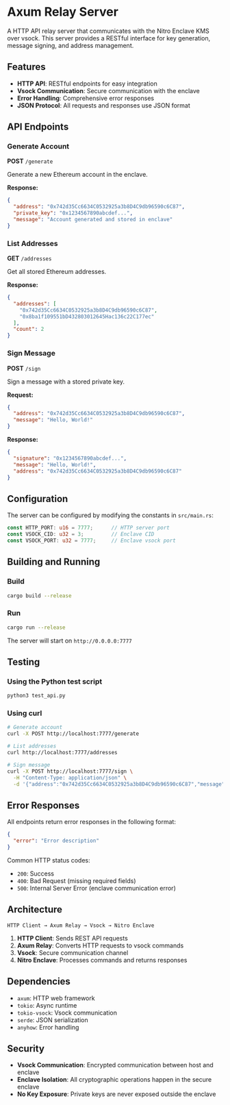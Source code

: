 # Axum Relay Server

A HTTP API relay server that communicates with the Nitro Enclave KMS over vsock. This server provides a RESTful interface for key generation, message signing, and address management.

## Features

- **HTTP API**: RESTful endpoints for easy integration
- **Vsock Communication**: Secure communication with the enclave
- **Error Handling**: Comprehensive error responses
- **JSON Protocol**: All requests and responses use JSON format

## API Endpoints

### Generate Account
**POST** `/generate`

Generate a new Ethereum account in the enclave.

**Response:**
```json
{
  "address": "0x742d35Cc6634C0532925a3b8D4C9db96590c6C87",
  "private_key": "0x1234567890abcdef...",
  "message": "Account generated and stored in enclave"
}
```

### List Addresses
**GET** `/addresses`

Get all stored Ethereum addresses.

**Response:**
```json
{
  "addresses": [
    "0x742d35Cc6634C0532925a3b8D4C9db96590c6C87",
    "0x8ba1f109551bD432803012645Hac136c22C177ec"
  ],
  "count": 2
}
```

### Sign Message
**POST** `/sign`

Sign a message with a stored private key.

**Request:**
```json
{
  "address": "0x742d35Cc6634C0532925a3b8D4C9db96590c6C87",
  "message": "Hello, World!"
}
```

**Response:**
```json
{
  "signature": "0x1234567890abcdef...",
  "message": "Hello, World!",
  "address": "0x742d35Cc6634C0532925a3b8D4C9db96590c6C87"
}
```

## Configuration

The server can be configured by modifying the constants in `src/main.rs`:

```rust
const HTTP_PORT: u16 = 7777;      // HTTP server port
const VSOCK_CID: u32 = 3;         // Enclave CID
const VSOCK_PORT: u32 = 7777;     // Enclave vsock port
```

## Building and Running

### Build
```bash
cargo build --release
```

### Run
```bash
cargo run --release
```

The server will start on `http://0.0.0.0:7777`

## Testing

### Using the Python test script
```bash
python3 test_api.py
```

### Using curl
```bash
# Generate account
curl -X POST http://localhost:7777/generate

# List addresses
curl http://localhost:7777/addresses

# Sign message
curl -X POST http://localhost:7777/sign \
  -H "Content-Type: application/json" \
  -d '{"address":"0x742d35Cc6634C0532925a3b8D4C9db96590c6C87","message":"Hello"}'
```

## Error Responses

All endpoints return error responses in the following format:

```json
{
  "error": "Error description"
}
```

Common HTTP status codes:
- `200`: Success
- `400`: Bad Request (missing required fields)
- `500`: Internal Server Error (enclave communication error)

## Architecture

```
HTTP Client → Axum Relay → Vsock → Nitro Enclave
```

1. **HTTP Client**: Sends REST API requests
2. **Axum Relay**: Converts HTTP requests to vsock commands
3. **Vsock**: Secure communication channel
4. **Nitro Enclave**: Processes commands and returns responses

## Dependencies

- `axum`: HTTP web framework
- `tokio`: Async runtime
- `tokio-vsock`: Vsock communication
- `serde`: JSON serialization
- `anyhow`: Error handling

## Security

- **Vsock Communication**: Encrypted communication between host and enclave
- **Enclave Isolation**: All cryptographic operations happen in the secure enclave
- **No Key Exposure**: Private keys are never exposed outside the enclave
